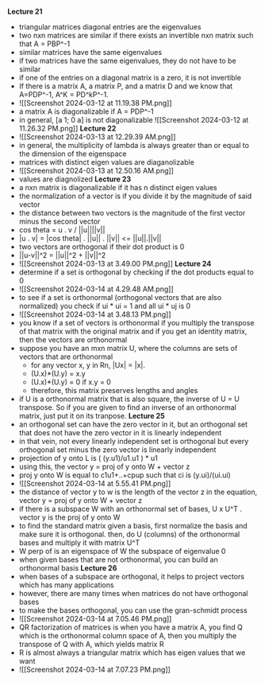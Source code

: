 **Lecture 21**
- triangular matrices diagonal entries are the eigenvalues
- two nxn matrices are similar if there exists an invertible nxn matrix such that A = PBP^-1
- similar matrices have the same eigenvalues
- if two matrices have the same eigenvalues, they do not have to be similar
- if one of the entries on a diagonal matrix is a zero, it is not invertible
- If there is a matrix A, a matrix P, and a matrix D and we know that A=PDP^-1, A^K = PD^kP^-1.
- ![[Screenshot 2024-03-12 at 11.19.38 PM.png]]
- a matrix A is diagonalizable if A = PDP^-1
- in general, [a 1; 0 a] is not diagonalizable
![[Screenshot 2024-03-12 at 11.26.32 PM.png]]
**Lecture 22**
- ![[Screenshot 2024-03-13 at 12.29.39 AM.png]]
- in general, the multiplicity of lambda is always greater than or equal to the dimension of the eigenspace 
- matrices with distinct eigen values are diaganolizable
- ![[Screenshot 2024-03-13 at 12.50.16 AM.png]]
- values are diagnolized 
**Lecture 23**
- a nxn matrix is diagonalizable if it has n distinct eigen values
- the normalization of a vector is if you divide it by the magnitude of said vector
- the distance between two vectors is the magnitude of the first vector minus the second vector
- cos theta = u . v / ||u||||v|| 
- |u . v| = |cos theta| . ||u|| . ||v|| <= ||u||.||v||
- two vectors are orthogonal if their dot product is 0 
- ||u-v||^2 = ||u||^2 + ||v||^2
- ![[Screenshot 2024-03-13 at 3.49.00 PM.png]]
**Lecture 24**
- determine if a set is orthogonal by checking if the dot products equal to 0
- ![[Screenshot 2024-03-14 at 4.29.48 AM.png]]
 - to see if a set is orthonormal (orthogonal vectors that are also normalized) you check if ui * ui = 1 and all ui * uj is 0 
 - ![[Screenshot 2024-03-14 at 3.48.13 PM.png]]
  - you know if a set of vectors is orthonormal if you multiply the transpose of that matrix with the original matrix and if you get an identity matrix, then the vectors are orthonormal
  - suppose you have an mxn matrix U, where the columns are sets of vectors that are orthonormal
	  - for any vector x, y in Rn, |Ux| = |x|. 
	  - (U.x)*(U.y) = x.y 
	  - (U.x)*(U.y) = 0 if x.y = 0
	  - therefore, this matrix preserves lengths and angles 
  - if U is a orthonormal matrix that is also square, the inverse of U = U transpose. So if you are given to find an inverse of an orthonormal matrix, just put it on its tranpose. 
**Lecture 25**
- an orthogonal set can have the zero vector in it, but an orthogonal set that does not have the zero vector in it is linearly independent
- in that vein, not every linearly independent set is orthogonal but every orthogonal set minus the zero vector is linearly independent
- projection of y onto L is ( (y.u1)/u1.u1 ) * u1  
- using this, the vector y = proj of y onto W + vector z
- proj y onto W is equal to c1u1+..+cpup such that ci is (y.ui)/(ui.ui)
- ![[Screenshot 2024-03-14 at 5.55.41 PM.png]]
- the distance of vector y to w is the length of the vector z in the equation, vector y = proj of y onto W + vector z
- if there is a subspace W with an orthonormal set of bases, U x U^T . vector y is the proj of y onto W
- to find the standard matrix given a basis, first normalize the basis and make sure it is orthogonal. then, do U (columns) of the orthonormal bases and multiply it with matrix U^T
- W perp of is an eigenspace of W the subspace of eigenvalue 0
- when given bases that are not orthonormal, you can build an orthonormal basis
**Lecture 26**
- when bases of a subspace are orthogonal, it helps to project vectors which has many applications
- however, there are many times when matrices do not have orthogonal bases 
- to make the bases orthogonal, you can use the gran-schmidt process
- ![[Screenshot 2024-03-14 at 7.05.46 PM.png]]
- QR factorization of matrices is when you have a matrix A, you find Q which is the orthonormal column space of A, then you multiply the transpose of Q with A, which yields matrix R
- R is almost always a triangular matrix which has eigen values that we want
- ![[Screenshot 2024-03-14 at 7.07.23 PM.png]]